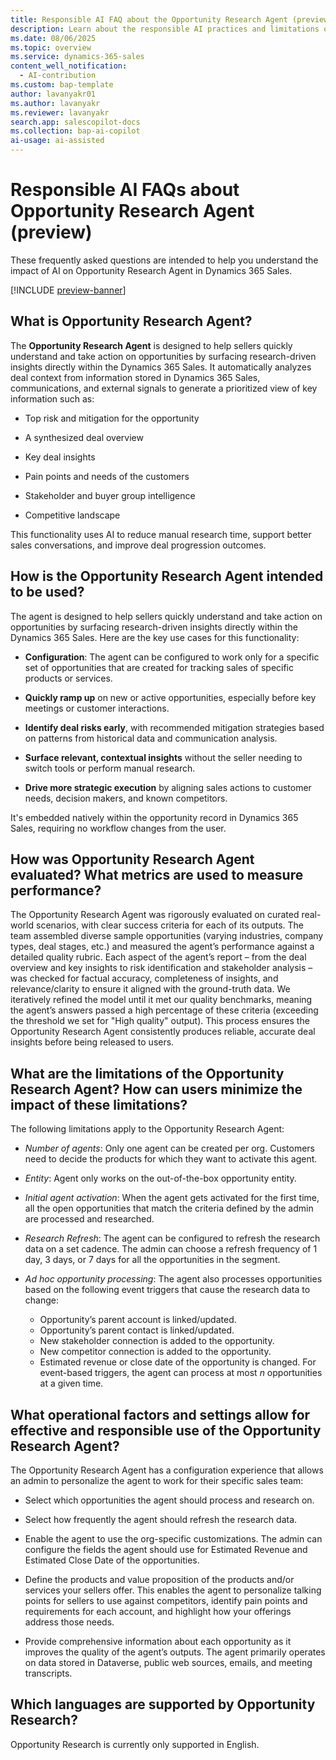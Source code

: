 ```yaml
---
title: Responsible AI FAQ about the Opportunity Research Agent (preview)
description: Learn about the responsible AI practices and limitations of the Opportunity Research Agent in Dynamics 365 Sales.
ms.date: 08/06/2025
ms.topic: overview
ms.service: dynamics-365-sales
content_well_notification:
  - AI-contribution
ms.custom: bap-template
author: lavanyakr01
ms.author: lavanyakr
ms.reviewer: lavanyakr
search.app: salescopilot-docs
ms.collection: bap-ai-copilot
ai-usage: ai-assisted
---
```


# Responsible AI FAQs about Opportunity Research Agent (preview)

These frequently asked questions are intended to help you understand the
impact of AI on Opportunity Research Agent in Dynamics 365 Sales.

[!INCLUDE [preview-banner](~/../shared-content/shared/preview-includes/preview-note-d365.md)]

## What is Opportunity Research Agent?

The **Opportunity Research Agent** is designed to help
sellers quickly understand and take action on opportunities by surfacing
research-driven insights directly within the Dynamics 365 Sales. It automatically
analyzes deal context from information stored in Dynamics 365 Sales, communications, and
external signals to generate a prioritized view of key information such as:

- Top risk and mitigation for the opportunity

- A synthesized deal overview

- Key deal insights

- Pain points and needs of the customers

- Stakeholder and buyer group intelligence

- Competitive landscape

This functionality uses AI to reduce manual research time, support
better sales conversations, and improve deal progression outcomes.

## How is the Opportunity Research Agent intended to be used?

The agent is designed to help sellers quickly understand and take
action on opportunities by surfacing research-driven insights directly
within the Dynamics 365 Sales. Here are the key use cases for this functionality:

- **Configuration**: The agent can be configured to work only for a
  specific set of opportunities that are created for tracking sales of
  specific products or services.

- **Quickly ramp up** on new or active opportunities, especially before
  key meetings or customer interactions.

- **Identify deal risks early**, with recommended mitigation strategies
  based on patterns from historical data and communication analysis.

- **Surface relevant, contextual insights** without the seller needing
  to switch tools or perform manual research.

- **Drive more strategic execution** by aligning sales actions to
  customer needs, decision makers, and known competitors.

It's embedded natively within the opportunity record in Dynamics 365
Sales, requiring no workflow changes from the user.

## How was Opportunity Research Agent evaluated? What metrics are used to measure performance?

The Opportunity Research Agent was rigorously evaluated on curated real-world scenarios, with clear success criteria for each of its outputs. The team assembled diverse sample opportunities (varying industries, company types, deal stages, etc.) and measured the agent’s performance against a detailed quality rubric. Each aspect of the agent’s report – from the deal overview and key insights to risk identification and stakeholder analysis – was checked for factual accuracy, completeness of insights, and relevance/clarity to ensure it aligned with the ground-truth data. We iteratively refined the model until it met our quality benchmarks, meaning the agent’s answers passed a high percentage of these criteria (exceeding the threshold we set for "High quality" output). This process ensures the Opportunity Research Agent consistently produces reliable, accurate deal insights before being released to users.

## What are the limitations of the Opportunity Research Agent? How can users minimize the impact of these limitations?

The following limitations apply to the Opportunity Research Agent:

- *Number of agents*: Only one agent can be created per org. Customers need to decide the products for which they want to activate
  this agent.

- *Entity*: Agent only works on the out-of-the-box opportunity entity.

- *Initial agent activation*: When the agent gets activated for the
  first time, all the open opportunities that match the criteria defined by the admin are processed and researched.

- *Research Refresh*: The agent can be configured to refresh the research
  data on a set cadence. The admin can choose a refresh frequency of 1 day, 3 days, or 7 days for all the opportunities in the segment.

- *Ad hoc opportunity processing*: The agent also processes opportunities based on the following event triggers that cause the research data to change: 
    - Opportunity’s parent account is linked/updated.
    - Opportunity’s parent contact is linked/updated.
    - New stakeholder connection is added to the opportunity.
    - New competitor connection is added to the opportunity.
    - Estimated revenue or close date of the opportunity is changed. For event-based triggers, the agent can process at most *n* opportunities at a given time.

## What operational factors and settings allow for effective and responsible use of the Opportunity Research Agent?

The Opportunity Research Agent has a configuration experience that allows an admin to personalize the agent to work for their specific sales team:

- Select which opportunities the agent should process and research on.

- Select how frequently the agent should refresh the research data.

- Enable the agent to use the org-specific customizations. The admin can configure the fields the agent should use for Estimated Revenue and Estimated Close Date of the opportunities.

- Define the products and value proposition of the products and/or services your sellers offer. This enables the agent to personalize talking points for sellers to use against competitors, identify pain points and requirements for each account, and highlight how your offerings address those needs. 

- Provide comprehensive information about each opportunity as it improves the quality of the agent’s outputs. The agent primarily operates on data stored in Dataverse, public web sources, emails, and meeting transcripts.

## Which languages are supported by Opportunity Research?

Opportunity Research is currently only supported in English.
